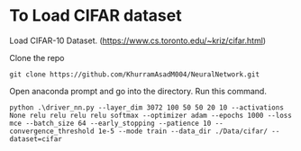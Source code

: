 # To Load CIFAR dataset

Load CIFAR-10 Dataset. (https://www.cs.toronto.edu/~kriz/cifar.html)

Clone the repo

```
git clone https://github.com/KhurramAsadM004/NeuralNetwork.git
```

Open anaconda prompt and go into the directory. Run this command. 
```
python .\driver_nn.py --layer_dim 3072 100 50 50 20 10 --activations None relu relu relu relu softmax --optimizer adam --epochs 1000 --loss mce --batch_size 64 --early_stopping --patience 10 --convergence_threshold 1e-5 --mode train --data_dir ./Data/cifar/ --dataset=cifar
```